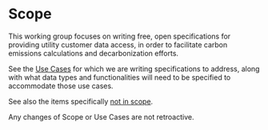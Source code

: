 # Scope

This working group focuses on writing free, open specifications for providing utility customer data access,
in order to facilitate carbon emissions calculations and decarbonization efforts.

See the [Use Cases](https://customerdata.carbondataspec.org/use-cases) for which we are writing specifications
to address, along with what data types and functionalities will need to be specified to accommodate those use
cases.

See also the items specifically [not in scope](https://customerdata.carbondataspec.org/use-cases#not-in-scope).

Any changes of Scope or Use Cases are not retroactive.
